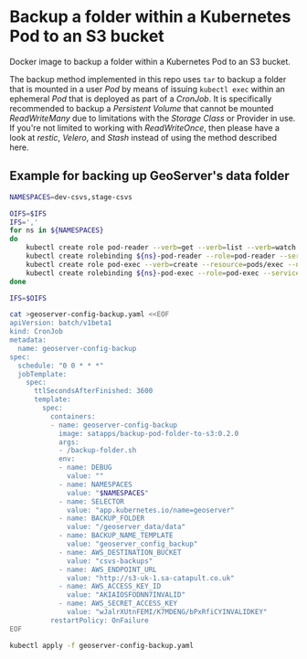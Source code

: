 # Backup a folder within a Kubernetes Pod to an S3 bucket

Docker image to backup a folder within a Kubernetes Pod to an S3 bucket.

The backup method implemented in this repo uses `tar` to backup a folder that is mounted in a user *Pod* by means of issuing `kubectl exec` within an ephemeral *Pod* that is deployed as part of a *CronJob*. It is specifically recommended to backup a *Persistent Volume* that cannot be mounted *ReadWriteMany* due to limitations with the *Storage Class* or Provider in use.
If you're not limited to working with *ReadWriteOnce*, then please have a look at *restic*, *Velero*, and *Stash* instead of using the method described here.

## Example for backing up GeoServer's data folder

```bash
NAMESPACES=dev-csvs,stage-csvs

OIFS=$IFS
IFS=','
for ns in ${NAMESPACES}
do
    kubectl create role pod-reader --verb=get --verb=list --verb=watch --resource=pods --namespace=${ns}
    kubectl create rolebinding ${ns}-pod-reader --role=pod-reader --serviceaccount=default:default --namespace=${ns}
    kubectl create role pod-exec --verb=create --resource=pods/exec --namespace=${ns}
    kubectl create rolebinding ${ns}-pod-exec --role=pod-exec --serviceaccount=default:default --namespace=${ns}
done

IFS=$OIFS
```

```bash
cat >geoserver-config-backup.yaml <<EOF
apiVersion: batch/v1beta1
kind: CronJob
metadata:
  name: geoserver-config-backup
spec:
  schedule: "0 0 * * *"
  jobTemplate:
    spec:
      ttlSecondsAfterFinished: 3600
      template:
        spec:
          containers:
          - name: geoserver-config-backup
            image: satapps/backup-pod-folder-to-s3:0.2.0
            args:
            - /backup-folder.sh
            env:
            - name: DEBUG
              value: ""
            - name: NAMESPACES
              value: "$NAMESPACES"
            - name: SELECTOR
              value: "app.kubernetes.io/name=geoserver"
            - name: BACKUP_FOLDER
              value: "/geoserver_data/data"
            - name: BACKUP_NAME_TEMPLATE
              value: "geoserver_config_backup"
            - name: AWS_DESTINATION_BUCKET
              value: "csvs-backups"
            - name: AWS_ENDPOINT_URL
              value: "http://s3-uk-1.sa-catapult.co.uk"
            - name: AWS_ACCESS_KEY_ID
              value: "AKIAIOSFODNN7INVALID"
            - name: AWS_SECRET_ACCESS_KEY
              value: "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"
          restartPolicy: OnFailure
EOF

kubectl apply -f geoserver-config-backup.yaml
```
